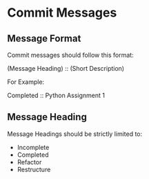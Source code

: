 # Commit Messages

## Message Format
Commit messages should follow this format:

(Message Heading) :: (Short Description)

For Example:

Completed :: Python Assignment 1
  
## Message Heading

Message Headings should be strictly limited to:
- Incomplete
- Completed 
- Refactor
- Restructure
